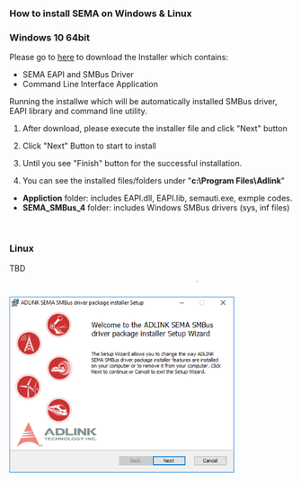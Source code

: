 ### How to install SEMA on Windows & Linux

### Windows 10 64bit

Please go to [here](https://hq0epm0west0us0storage.blob.core.windows.net/public/SEMA%204.0.0_20200215.rar)  to download the Installer which contains:
* SEMA EAPI and SMBus Driver
* Command Line Interface Application

Running the installwe which will be automatically installed SMBus driver, EAPI library and command line utility.
1. After download, please execute the installer file and click "Next" button



1. Click "Next" Button to start to install 

    

2. Until you see "Finish" button for the successful installation.

    

3. You can see the installed files/folders under "**c:\Program Files\Adlink**"
  * **Appliction** folder: includes EAPI.dll, EAPI.lib, semauti.exe, exmple codes.
  * **SEMA_SMBus_4** folder: includes Windows SMBus drivers (sys, inf files)

<br />

### Linux
  TBD

![install1](HowToInstall.assets/install1.png)